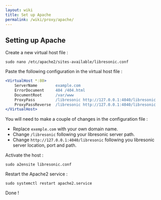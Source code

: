 ```yaml
---
layout: wiki
title: Set up Apache
permalink: /wiki/proxy/apache/
---
```

## Setting up Apache

Create a new virtual host file :

```
sudo nano /etc/apache2/sites-available/libresonic.conf
```

Paste the following configuration in the virtual host file :

```apache
<VirtualHost *:80>
    ServerName        example.com
    ErrorDocument     404 /404.html
    DocumentRoot      /var/www
    ProxyPass         /libresonic http://127.0.0.1:4040/libresonic
    ProxyPassReverse  /libresonic http://127.0.0.1:4040/libresonic
</VirtualHost>
```
You will need to make a couple of changes in the configuration file :
* Replace `exemple.com` with your own domain name.
* Change `/libresonic` following your libresonic server path.
* Change `http://127.0.0.1:4040/libresonic` following you libresonic server location, port and path.

Activate the host :
```
sudo a2ensite libresonic.conf
```

Restart the Apache2 service :
```
sudo systemctl restart apache2.service
```

Done !
